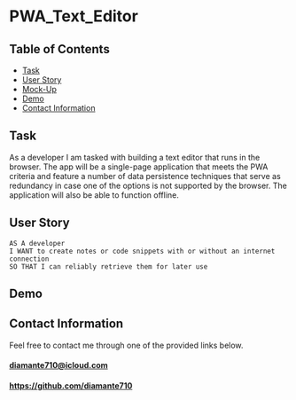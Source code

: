 # PWA_Text_Editor

## Table of Contents

* [Task](#Task)
* [User Story](#User-Story)
* [Mock-Up](#Mock-Up)
* [Demo](#Demo)
* [Contact Information](#Contact-Information)

## <a name="Task"></a>Task

As a developer I am tasked with building a text editor that runs in the browser. The app will be a single-page application that meets the PWA criteria and feature a number of data persistence techniques that serve as redundancy in case one of the options is not supported by the browser. The application will also be able to function offline.

## <a name="User Story"></a>User Story

```
AS A developer
I WANT to create notes or code snippets with or without an internet connection
SO THAT I can reliably retrieve them for later use
```

## <a name="Demo"></a>Demo



## <a name="Contact Information"></a>Contact Information

Feel free to contact me through one of the provided links below.
#### diamante710@icloud.com
#### https://github.com/diamante710